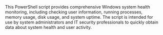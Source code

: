 This PowerShell script provides comprehensive Windows system health monitoring, including checking user information, running processes, memory usage, disk usage, and system uptime.
The script is intended for use by system administrators and IT security professionals to quickly obtain data about system health and user activity.
